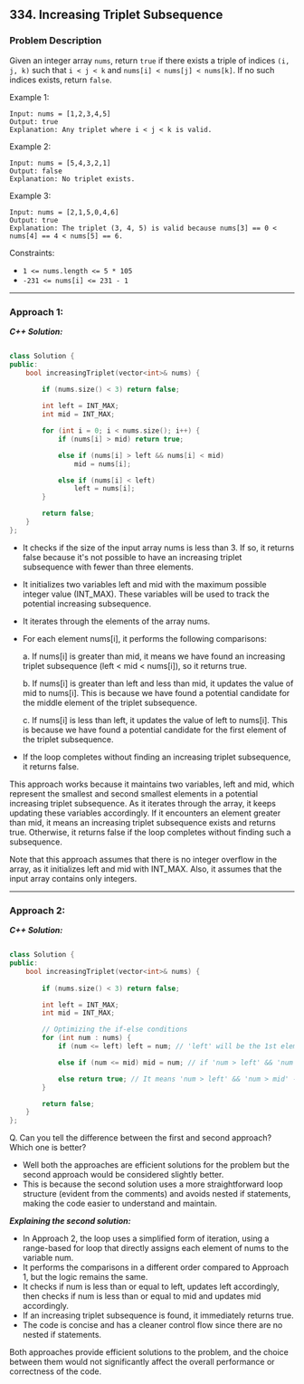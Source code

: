## 334. Increasing Triplet Subsequence

### Problem Description

Given an integer array ```nums```, 
return ```true``` if there exists a triple of indices ```(i, j, k)``` such that ```i < j < k``` and ```nums[i] < nums[j] < nums[k]```. 
If no such indices exists, return ```false```.

Example 1:
```
Input: nums = [1,2,3,4,5]
Output: true
Explanation: Any triplet where i < j < k is valid.
```

Example 2:
```
Input: nums = [5,4,3,2,1]
Output: false
Explanation: No triplet exists.
```

Example 3:
```
Input: nums = [2,1,5,0,4,6]
Output: true
Explanation: The triplet (3, 4, 5) is valid because nums[3] == 0 < nums[4] == 4 < nums[5] == 6.
```

Constraints:

- ```1 <= nums.length <= 5 * 105```
- ```-231 <= nums[i] <= 231 - 1```

<hr>

### Approach 1:

_**C++ Solution:**_

```cpp

class Solution {
public:
    bool increasingTriplet(vector<int>& nums) {
        
        if (nums.size() < 3) return false;

        int left = INT_MAX;
        int mid = INT_MAX;

        for (int i = 0; i < nums.size(); i++) {
            if (nums[i] > mid) return true;

            else if (nums[i] > left && nums[i] < mid) 
                mid = nums[i];

            else if (nums[i] < left)
                left = nums[i];
        }

        return false;
    }
};

```

- It checks if the size of the input array nums is less than 3. If so, it returns false because it's not possible to have an increasing triplet subsequence with fewer than three elements.

- It initializes two variables left and mid with the maximum possible integer value (INT_MAX). These variables will be used to track the potential increasing subsequence.

- It iterates through the elements of the array nums.

- For each element nums[i], it performs the following comparisons:

    a. If nums[i] is greater than mid, it means we have found an increasing triplet subsequence (left < mid < nums[i]), so it returns true.

    b. If nums[i] is greater than left and less than mid, it updates the value of mid to nums[i]. This is because we have found a potential candidate for the middle element of the triplet subsequence.

    c. If nums[i] is less than left, it updates the value of left to nums[i]. This is because we have found a potential candidate for the first element of the triplet subsequence.

- If the loop completes without finding an increasing triplet subsequence, it returns false.

This approach works because it maintains two variables, left and mid, which represent the smallest and second smallest elements in a potential increasing triplet subsequence. As it iterates through the array, it keeps updating these variables accordingly. If it encounters an element greater than mid, it means an increasing triplet subsequence exists and returns true. Otherwise, it returns false if the loop completes without finding such a subsequence.

Note that this approach assumes that there is no integer overflow in the array, as it initializes left and mid with INT_MAX. Also, it assumes that the input array contains only integers.

<hr>

### Approach 2:

_**C++ Solution:**_

```cpp

class Solution {
public:
    bool increasingTriplet(vector<int>& nums) {
        
        if (nums.size() < 3) return false;

        int left = INT_MAX;
        int mid = INT_MAX;

        // Optimizing the if-else conditions
        for (int num : nums) {
            if (num <= left) left = num; // 'left' will be the 1st element

            else if (num <= mid) mid = num; // if 'num > left' && 'num <= mid' then mid will be second element

            else return true; // It means 'num > left' && 'num > mid' --> We have found the increasing triplet
        }

        return false;
    }
};

```

Q. Can you tell the difference between the first and second approach? Which one is better?

- Well both the approaches are efficient solutions for the problem but the second approach would be considered slightly better.
- This is because the second solution uses a more straightforward loop structure (evident from the comments) and avoids nested if statements, making the code easier to understand and maintain.

_**Explaining the second solution:**_
- In Approach 2, the loop uses a simplified form of iteration, using a range-based for loop that directly assigns each element of nums to the variable num.
- It performs the comparisons in a different order compared to Approach 1, but the logic remains the same.
- It checks if num is less than or equal to left, updates left accordingly, then checks if num is less than or equal to mid and updates mid accordingly.
- If an increasing triplet subsequence is found, it immediately returns true.
- The code is concise and has a cleaner control flow since there are no nested if statements.

Both approaches provide efficient solutions to the problem, and the choice between them would not significantly affect 
the overall performance or correctness of the code.
